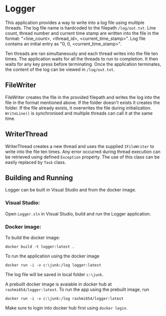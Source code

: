 
# Logger

This application provides a way to write into a log file using multiple threads. 
The log file name is hardcoded to the  filepath `/log/out.txt`. 
Line count, thread number and current time stamp are written into the file in the format: "<line_count>, <thread_id>, <current_time_stamp>".
Log file contains an initial entry as "0, 0, <current_time_stamp>".

Ten threads are ran simultaneously and each thread writes into the file ten times. 
The application waits for all the threads to run to completion. It then waits for any key press before terminating.
Once the application terminates, the content of the log can be viewed in `/log/out.txt`. 

## FileWriter
FileWriter creates the file in the provided filepath and writes the log into the file
in the format mentioned above. If the folder doesn't exists it creates the folder. 
If the file already exists, it overwrites the file during initialization. 
`WriteLine()` is synchronised and multiple threads can call it at the same time.

## WriterThread
WriterThread creates a new thread and uses the supplied `IFileWriter` to write into the file ten times. 
Any error occurred during thread execution can be retrieved using defined `Exception` property.
The use of this class can be easily replaced by `Task` class.

## Building and Running
Logger can be built in Visual Studio and from the docker image.
### Visual Studio:
Open `Logger.sln` in Visual Studio, build and run the Logger application.
	
### Docker image:
To build the docker image:  

```docker build -t logger:latest .```

To run the application using the docker image

```docker run -i -v c:\junk:/log logger:latest```

 The log file will be saved in local folder `c:\junk`.


A prebuilt docker image is avaiable in docker hub at  `rashmi654/logger:latest`. 
To run the app using the prebuilt image, run

```docker run -i -v c:\junk:/log rashmi654/logger:latest```

Make sure to login into docker hub first using `docker login`.





